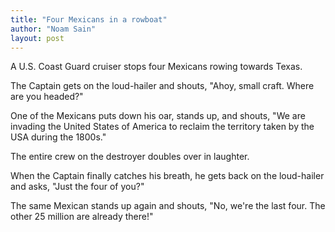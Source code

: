 ```yaml
---
title: "Four Mexicans in a rowboat"
author: "Noam Sain"
layout: post
---
```


A U.S. Coast Guard cruiser stops four Mexicans rowing towards Texas.  
  
The Captain gets on the loud-hailer and shouts, "Ahoy, small craft. Where are you headed?"

One of the Mexicans puts down his oar, stands up, and shouts, "We are invading the United States of America to reclaim the territory taken by the USA during the 1800s."

The entire crew on the destroyer doubles over in laughter.

When the Captain finally catches his breath, he gets back on the loud-hailer and asks, "Just the four of you?"

The same Mexican stands up again and shouts, "No, we're the last four. The other 25 million are already there!"